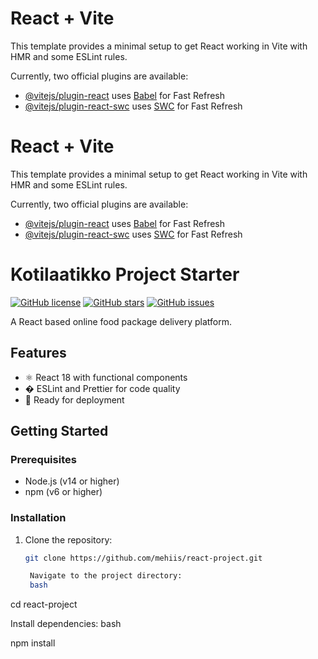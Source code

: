 # React + Vite

This template provides a minimal setup to get React working in Vite with HMR and some ESLint rules.

Currently, two official plugins are available:

- [@vitejs/plugin-react](https://github.com/vitejs/vite-plugin-react/blob/main/packages/plugin-react) uses [Babel](https://babeljs.io/) for Fast Refresh
- [@vitejs/plugin-react-swc](https://github.com/vitejs/vite-plugin-react/blob/main/packages/plugin-react-swc) uses [SWC](https://swc.rs/) for Fast Refresh

# React + Vite

This template provides a minimal setup to get React working in Vite with HMR and some ESLint rules.

Currently, two official plugins are available:

- [@vitejs/plugin-react](https://github.com/vitejs/vite-plugin-react/blob/main/packages/plugin-react) uses [Babel](https://babeljs.io/) for Fast Refresh
- [@vitejs/plugin-react-swc](https://github.com/vitejs/vite-plugin-react/blob/main/packages/plugin-react-swc) uses [SWC](https://swc.rs/) for Fast Refresh

# Kotilaatikko Project Starter

[![GitHub license](https://img.shields.io/github/license/mehiis/react-project)](https://github.com/mehiis/react-project/blob/main/LICENSE)
[![GitHub stars](https://img.shields.io/github/stars/mehiis/react-project)](https://github.com/mehiis/react-project/stargazers)
[![GitHub issues](https://img.shields.io/github/issues/mehiis/react-project)](https://github.com/mehiis/react-project/issues)

A React based online food package delivery platform.

## Features

- ⚛️ React 18 with functional components
- � ESLint and Prettier for code quality
- 🚀 Ready for deployment

## Getting Started

### Prerequisites

- Node.js (v14 or higher)
- npm (v6 or higher)

### Installation

1. Clone the repository:

   ```bash
   git clone https://github.com/mehiis/react-project.git

    Navigate to the project directory:
    bash
   ```

cd react-project

Install dependencies:
bash

npm install
